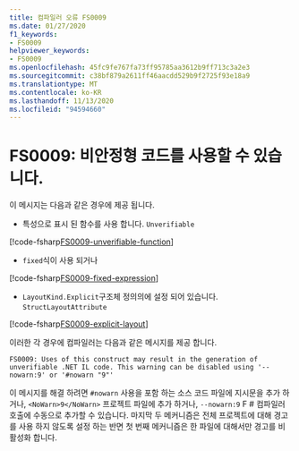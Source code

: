 ```yaml
---
title: 컴파일러 오류 FS0009
ms.date: 01/27/2020
f1_keywords:
- FS0009
helpviewer_keywords:
- FS0009
ms.openlocfilehash: 45fc9fe767fa73ff95785aa3612b9ff713c3a2e3
ms.sourcegitcommit: c38bf879a2611ff46aacdd529b9f2725f93e18a9
ms.translationtype: MT
ms.contentlocale: ko-KR
ms.lasthandoff: 11/13/2020
ms.locfileid: "94594660"
---
```

# <a name="fs0009-possible-unverifiable-code"></a>FS0009: 비안정형 코드를 사용할 수 있습니다.

이 메시지는 다음과 같은 경우에 제공 됩니다.

* 특성으로 표시 된 함수를 사용 합니다. `Unverifiable`

[!code-fsharp[FS0009-unverifiable-function](~/samples/snippets/fsharp/compiler-messages/fs0009.fsx#L2)]

* `fixed`식이 사용 되거나

[!code-fsharp[FS0009-fixed-expression](~/samples/snippets/fsharp/compiler-messages/fs0009.fsx#L5-L9)]

* `LayoutKind.Explicit`구조체 정의의에 설정 되어 있습니다. `StructLayoutAttribute`

[!code-fsharp[FS0009-explicit-layout](~/samples/snippets/fsharp/compiler-messages/fs0009.fsx#L12-L16)]

이러한 각 경우에 컴파일러는 다음과 같은 메시지를 제공 합니다.

```text
FS0009: Uses of this construct may result in the generation of unverifiable .NET IL code. This warning can be disabled using '--nowarn:9' or '#nowarn "9"'
```

이 메시지를 해결 하려면 `#nowarn` 사용을 포함 하는 소스 코드 파일에 지시문을 추가 하거나, `<NoWarn>9</NoWarn>` 프로젝트 파일에 추가 하거나, `--nowarn:9` F # 컴파일러 호출에 수동으로 추가할 수 있습니다. 마지막 두 메커니즘은 전체 프로젝트에 대해 경고를 사용 하지 않도록 설정 하는 반면 첫 번째 메커니즘은 한 파일에 대해서만 경고를 비활성화 합니다.
